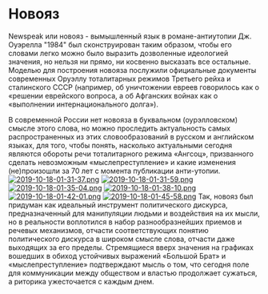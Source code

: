 # Новояз
Newspeak или новояз - вымышленный язык в романе-антиутопии Дж. Оуэрелла "1984" был сконструирован таким образом, чтобы его словами легко можно было выразить дозволенные идеологией значения, но нельзя ни прямо, ни косвенно высказать все остальные. Моделью для построения новояза послужили официальные документы современных Оруэллу тоталитарных режимов Третьего рейха и сталинского СССР (например, об уничтожении евреев говорилось как о «решении еврейского вопроса, а об Афганских войнах как о «выполнении интернационального долга»). 

В современной России нет новояза в буквальном (оурэлловском) смысле этого слова, но можно проследить актуальность самых распространенных из этих словообразований в русском и английском языках, для того, чтобы понять, насколько актуальными сегодня являются обороты речи тоталитарного режима «Ангсоц», призванного сделать невозможным «мыслепреступление» и какие изменения (не)произошли за 70 лет с момента публикации анти-утопии. 
[![2019-10-18-01-31-37.png](https://i.postimg.cc/cLPjS4Qf/2019-10-18-01-31-37.png)](https://postimg.cc/5Xqp5JKt)
[![2019-10-18-01-31-59.png](https://i.postimg.cc/Z5Wg2yyT/2019-10-18-01-31-59.png)](https://postimg.cc/qNdjCqLY)
[![2019-10-18-01-35-04.png](https://i.postimg.cc/g0R7kFDQ/2019-10-18-01-35-04.png)](https://postimg.cc/JyrxPFS5)
[![2019-10-18-01-38-10.png](https://i.postimg.cc/mDs5PXpD/2019-10-18-01-38-10.png)](https://postimg.cc/bGmTMThc)
[![2019-10-18-01-42-01.png](https://i.postimg.cc/yYQtLTxQ/2019-10-18-01-42-01.png)](https://postimg.cc/Cz8c1kjk)
[![2019-10-18-01-45-58.png](https://i.postimg.cc/HssF0NY8/2019-10-18-01-45-58.png)](https://postimg.cc/DmHCnBb7)
Так, новояз был придуман как идеальный инструмент политического дискурса, предназначенный для манипуляции людьми и воздействия на их мысли, но в реальности воплотился в набор разнообразнейших приемов и речевых механизмов, отчасти соответствующих понятию политического дискурса в широком смысле слова, отчасти даже выходящих за его пределы.
Стремящиеся вверх значения на графиках вошедших в обиход устойчивых выражений «Большой Брат» и «мыслепреступление» подтверждают мысль о том, что сегодня поле для коммуникации между обществом и властью продолжает сужаться, а риторика ужесточается с каждым днем. 
